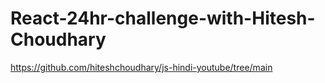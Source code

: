 # React-24hr-challenge-with-Hitesh-Choudhary

https://github.com/hiteshchoudhary/js-hindi-youtube/tree/main
